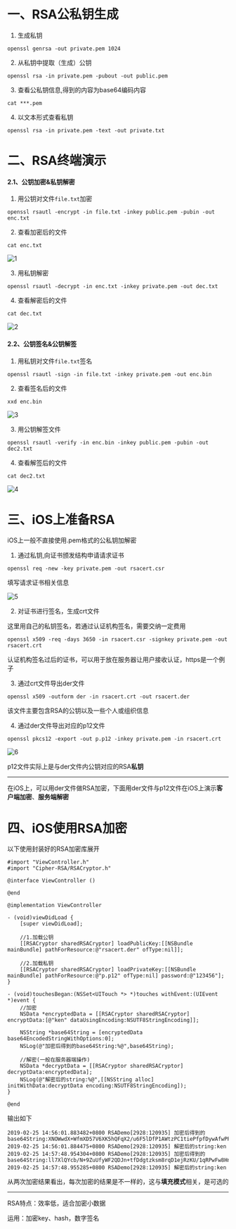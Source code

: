 # 一、RSA公私钥生成

1. 生成私钥

 `openssl genrsa -out private.pem 1024`

2. 从私钥中提取（生成）公钥

 `openssl rsa -in private.pem -pubout -out public.pem`
 
3. 查看公私钥信息,得到的内容为base64编码内容

 `cat ***.pem`
 
4. 以文本形式查看私钥

 `openssl rsa -in private.pem -text -out private.txt`

# 二、RSA终端演示

#### 2.1、公钥加密&私钥解密

1. 用公钥对文件`file.txt`加密

 `openssl rsautl -encrypt -in file.txt -inkey public.pem -pubin -out enc.txt`
 
2. 查看加密后的文件

 `cat enc.txt`
 
 ![1](https://raw.githubusercontent.com/kinkenyuen/kinkenyuen.github.io/master/img/2019-02-25/1.png)
 
3. 用私钥解密

 `openssl rsautl -decrypt -in enc.txt -inkey private.pem -out dec.txt`
 
4. 查看解密后的文件

 `cat dec.txt`

 ![2](https://raw.githubusercontent.com/kinkenyuen/kinkenyuen.github.io/master/img/2019-02-25/2.png)
 
#### 2.2、公钥签名&公钥解签
 
1. 用私钥对文件`file.txt`签名

 `openssl rsautl -sign -in file.txt -inkey private.pem -out enc.bin`
 
2. 查看签名后的文件

 `xxd enc.bin`
 
 ![3](https://raw.githubusercontent.com/kinkenyuen/kinkenyuen.github.io/master/img/2019-02-25/3.png)
 
3. 用公钥解签文件

 `openssl rsautl -verify -in enc.bin -inkey public.pem -pubin -out dec2.txt`
 
4. 查看解签后的文件
 
 `cat dec2.txt`
 
 ![4](https://raw.githubusercontent.com/kinkenyuen/kinkenyuen.github.io/master/img/2019-02-25/4.png)
 
# 三、iOS上准备RSA

iOS上一般不直接使用.pem格式的公私钥加解密

1. 通过私钥,向证书颁发结构申请请求证书

 `openssl req -new -key private.pem -out rsacert.csr`
 
 填写请求证书相关信息
 
 ![5](https://raw.githubusercontent.com/kinkenyuen/kinkenyuen.github.io/master/img/2019-02-25/5.png)
 
2. 对证书进行签名，生成crt文件

 这里用自己的私钥签名，若通过认证机构签名，需要交纳一定费用
 
 `openssl x509 -req -days 3650 -in rsacert.csr -signkey private.pem -out rsacert.crt`

 认证机构签名过后的证书，可以用于放在服务器让用户接收认证，https是一个例子
 
3. 通过crt文件导出der文件

 `openssl x509 -outform der -in rsacert.crt -out rsacert.der`
 
 该文件主要包含RSA的公钥以及一些个人或组织信息
 
4. 通过der文件导出对应的p12文件
 
 `openssl pkcs12 -export -out p.p12 -inkey private.pem -in rsacert.crt`
 
 ![6](https://raw.githubusercontent.com/kinkenyuen/kinkenyuen.github.io/master/img/2019-02-25/6.png)

 p12文件实际上是与der文件内公钥对应的RSA**私钥**
 
---

在iOS上，可以用der文件做RSA加密，下面用der文件与p12文件在iOS上演示**客户端加密**、**服务端解密**

# 四、iOS使用RSA加密

以下使用封装好的RSA加密库展开
 
```
#import "ViewController.h"
#import "Cipher-RSA/RSACryptor.h"

@interface ViewController ()

@end

@implementation ViewController

- (void)viewDidLoad {
    [super viewDidLoad];
    
    //1.加载公钥
    [[RSACryptor sharedRSACryptor] loadPublicKey:[[NSBundle mainBundle] pathForResource:@"rsacert.der" ofType:nil]];
    
    //2.加载私钥
    [[RSACryptor sharedRSACryptor] loadPrivateKey:[[NSBundle mainBundle] pathForResource:@"p.p12" ofType:nil] password:@"123456"];
}

- (void)touchesBegan:(NSSet<UITouch *> *)touches withEvent:(UIEvent *)event {
    //加密
    NSData *encryptedData = [[RSACryptor sharedRSACryptor] encryptData:[@"ken" dataUsingEncoding:NSUTF8StringEncoding]];
    
    NSString *base64String = [encryptedData base64EncodedStringWithOptions:0];
    NSLog(@"加密后得到的base64String:%@",base64String);
    
    //解密(一般在服务器端操作)
    NSData *decryptData = [[RSACryptor sharedRSACryptor] decryptData:encryptedData];
    NSLog(@"解密后的string:%@",[[NSString alloc] initWithData:decryptData encoding:NSUTF8StringEncoding]);
}

@end
```

输出如下

```
2019-02-25 14:56:01.883482+0800 RSADemo[2928:120935] 加密后得到的base64String:XNOWwdX+WfmXD57V6XK5hQFqX2/u6F5lDfP1AWtzPC1tiePfpfDywAfwPPj+pD1hOm8+uRTdMWO0J2GjuD3405jgJXCABAmqHTxXCz+AnxGChQNSevoGTZnylu7ZmAzHPFtO879Yq1lWZS+F5b3ltcqRjRDdap0y8LJRR3U7oLc=
2019-02-25 14:56:01.884475+0800 RSADemo[2928:120935] 解密后的string:ken
2019-02-25 14:57:48.954304+0800 RSADemo[2928:120935] 加密后得到的base64String:ll7XlQYcb/N+9ZuUfyWF2QDJn+tfDdgtzksm8rqD1ejRzKU/1qRPwFw8HnGd3M4Y1izra6eg3fyFVJ/rvLlZhLHmUVQ5zJL6th1z871oNUMZECncRXIHZp/3SvgVaayS+wPAI8YnPigZHsuhVgmfRXW0IjZBBHlP1TXthrcRmfw=
2019-02-25 14:57:48.955285+0800 RSADemo[2928:120935] 解密后的string:ken
```

从两次加密结果看出，每次加密的结果是不一样的，这与**填充模式**相关，是可选的

---

RSA特点：效率低，适合加密小数据

运用：加密key、hash，数字签名